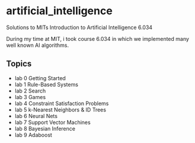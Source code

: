 # artificial_intelligence
Solutions to MITs Introduction to Artificial Intelligence 6.034

During my time at MIT, i took course 6.034 in which we implemented many well known AI algorithms.

## Topics
* lab 0	Getting Started
* lab 1	Rule-Based Systems
* lab 2	Search
* lab 3	Games
* lab 4	Constraint Satisfaction Problems
* lab 5	k-Nearest Neighbors & ID Trees
* lab 6	Neural Nets
* lab 7	Support Vector Machines
* lab 8	Bayesian Inference
* lab 9	Adaboost
